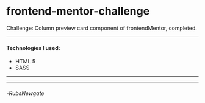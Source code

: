 # frontend-mentor-challenge
Challenge: Column preview card component of frontendMentor, completed.

------------
#### Technologies I used:
- HTML 5
- SASS

------------

------------
###### -RubsNewgate
